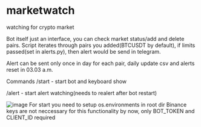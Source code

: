 # marketwatch
watching for crypto market

Bot itself just an interface, you can check market status/add and delete pairs.
Script iterates through pairs you added(BTCUSDT by default), if limits passed(set in alerts.py), then alert would be send in telegram.

Alert can be sent only once in day for each pair, daily update csv and alerts reset in 03.03 a.m.

Commands
/start - start bot and keyboard show

/alert - start alert watching(needs to realert after bot restart)

![image](https://user-images.githubusercontent.com/59505313/168646417-eb986d55-999f-4da4-b060-125e4040ba7f.png)
For start you need to setup os.environments in root dir
Binance keys are not neccessary for this functionality by now, only BOT_TOKEN and CLIENT_ID required

